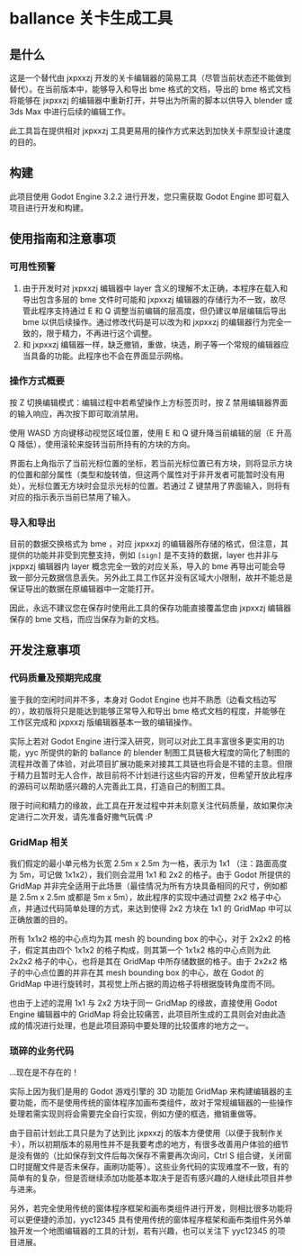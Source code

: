 # ballance 关卡生成工具

## 是什么

这是一个替代由 jxpxxzj 开发的关卡编辑器的简易工具（尽管当前状态还不能做到替代）。在当前版本中，能够导入和导出 bme 格式的文档，导出的 bme 格式文档将能够在 jxpxxzj 的编辑器中重新打开，并导出为所需的脚本以供导入 blender 或 3ds Max 中进行后续的编辑工作。

此工具旨在提供相对 jxpxxzj 工具更易用的操作方式来达到加快关卡原型设计速度的目的。

## 构建

此项目使用 Godot Engine 3.2.2 进行开发，您只需获取 Godot Engine 即可载入项目进行开发和构建。

## 使用指南和注意事项

### 可用性预警

1. 由于开发时对 jxpxxzj 编辑器中 layer 含义的理解不太正确，本程序在载入和导出包含多层的 bme 文件时可能和 jxpxxzj 编辑器的存储行为不一致，故尽管此程序支持通过 E 和 Q 调整当前编辑的层高度，但仍建议单层编辑后导出 bme 以供后续操作。通过修改代码是可以改为和 jxpxxzj 的编辑器行为完全一致的，限于精力，不再进行这个调整。
2. 和 jxpxxzj 编辑器一样，缺乏撤销，重做，块选，刷子等一个常规的编辑器应当具备的功能。此程序也不会在界面显示网格。

### 操作方式概要

按 Z 切换编辑模式：编辑过程中若希望操作上方标签页时，按 Z 禁用编辑器界面的输入响应，再次按下即可取消禁用。

使用 WASD 方向键移动视觉区域位置，使用 E 和 Q 键升降当前编辑的层（E 升高 Q 降低），使用滚轮来旋转当前所持有的方块的方向。

界面右上角指示了当前光标位置的坐标，若当前光标位置已有方块，则将显示方块的位置和部分属性（类型和旋转值，但这两个属性对于非开发者可能暂时没有用处），光标位置无方块时会显示光标的位置。若通过 Z 键禁用了界面输入，则将有对应的指示表示当前已禁用了输入。

### 导入和导出

目前的数据交换格式为 bme ，对应 jxpxxzj 的编辑器所存储的格式，但注意，其提供的功能并非受到完整支持，例如 `[sign]` 是不支持的数据，layer 也并非与 jxppxzj 编辑器内 layer 概念完全一致的对应关系，导入的 bme 再导出可能会导致一部分元数据信息丢失。另外此工具工作区并没有区域大小限制，故并不能总是保证导出的数据在原编辑器中一定能打开。

因此，永远不建议您在保存时使用此工具的保存功能直接覆盖您由 jxpxxzj 编辑器保存的 bme 文档，而应当保存为新的文档。

## 开发注意事项

### 代码质量及预期完成度

鉴于我的空闲时间并不多，本身对 Godot Engine 也并不熟悉（边看文档边写的），故初版将只是能达到能够正常导入和导出 bme 格式文档的程度，并能够在工作区完成和 jxpxxzj 版编辑器基本一致的编辑操作。

实际上若对 Godot Engine 进行深入研究，则可以对此工具丰富很多更实用的功能，yyc 所提供的新的 ballance 的 blender 制图工具链极大程度的简化了制图的流程并改善了体验，对此项目扩展功能来对接其工具链也将会是不错的主意。但限于精力且暂时无人合作，故目前将不计划进行这些内容的开发，但希望开放此程序的源码可以帮助感兴趣的人完善此工具，打造自己的制图工具。

限于时间和精力的缘故，此工具在开发过程中并未刻意关注代码质量，故如果你决定进行二次开发，请先准备好撒气玩偶 :P

### GridMap 相关

我们假定的最小单元格为长宽 2.5m x 2.5m 为一格，表示为 1x1 （注：路面高度为 5m，可记做 1x1x2），我们则会混用 1x1 和 2x2 的格子。由于 Godot 所提供的 GridMap 并非完全适用于此场景（最佳情况为所有方块具备相同的尺寸，例如都是 2.5m x 2.5m 或都是 5m x 5m），故此程序的实现中通过调整 2x2 格子中心点，并通过代码简单处理的方式，来达到使得 2x2 方块在 1x1 的 GridMap 中可以正确放置的目的。

所有 1x1x2 格的中心点均为其 mesh 的 bounding box 的中心，对于 2x2x2 的格子，假定其由四个 1x1x2 的格子构成，则其第一个 1x1x2 格的中心点则为此 2x2x2 格子的中心，也将是其在 GridMap 中所存储数据的格子。由于 2x2x2 格子的中心点位置的并非在其 mesh bounding box 的中心，故在 Godot 的 GridMap 中进行旋转时，其视觉上所占据的周边格子将根据旋转角度而不同。

也由于上述的混用 1x1 与 2x2 方块于同一 GridMap 的缘故，直接使用 Godot Engine 编辑器中的 GridMap 将会比较痛苦，此项目所生成的工具则会对由此造成的情况进行处理，也是此项目源码中要处理的比较蛋疼的地方之一。

### 琐碎的业务代码

...现在是不存在的！

实际上因为我们是用的 Godot 游戏引擎的 3D 功能加 GridMap 来构建编辑器的主要功能，而不是使用传统的窗体程序加画布类组件，故对于常规编辑器的一些操作处理若需实现则将会需要完全自行实现，例如方便的框选，撤销重做等。

由于目前计划此工具只是为了达到比 jxpxxzj 的版本方便使用（以便于我制作关卡），所以初期版本的易用性并不是我要考虑的地方，有很多改善用户体验的细节是没有做的（比如保存到文件后每次保存不需要再次询问，Ctrl S 组合键，关闭窗口时提醒文件是否未保存，画刷功能等）。这些业务代码的实现难度不一致，有的简单有的复杂，但是否继续添加功能基本取决于是否有感兴趣的人继续此项目并参与进来。

另外，若完全使用传统的窗体程序框架和画布类组件进行开发，则相比很多功能将可以更便捷的添加，yyc12345 具有使用传统的窗体程序框架和画布类组件另外单独开发一个地图编辑器的工具的计划，若有兴趣，也可以关注下 yyc12345 的项目进展。
